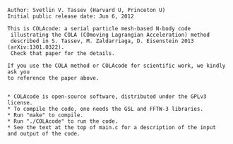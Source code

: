     Author: Svetlin V. Tassev (Harvard U, Princeton U)
    Initial public release date: Jun 6, 2012

    This is COLAcode: a serial particle mesh-based N-body code 
     illustrating the COLA (COmoving Lagrangian Acceleration) method 
     described in S. Tassev, M. Zaldarriaga, D. Eisenstein 2013 (arXiv:1301.0322).
     Check that paper for the details.
     
    If you use the COLA method or COLAcode for scientific work, we kindly ask you 
    to reference the paper above.
    
    
    * COLAcode is open-source software, distributed under the GPLv3 license.
    * To compile the code, one needs the GSL and FFTW-3 libraries.
    * Run "make" to compile. 
    * Run "./COLAcode" to run the code.
    * See the text at the top of main.c for a description of the input 
    and output of the code. 
    
    



